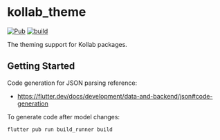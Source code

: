# kollab_theme

[![Pub](https://img.shields.io/pub/v/kollab_theme.svg)](https://pub.dev/packages/kollab_theme)
[![build](https://github.com/bitmio-labs/kollab_theme/workflows/flutter_test/badge.svg)](https://github.com/bitmio-labs/kollab_theme/actions)

The theming support for Kollab packages.

## Getting Started

Code generation for JSON parsing reference:

 - https://flutter.dev/docs/development/data-and-backend/json#code-generation


To generate code after model changes:

```
flutter pub run build_runner build
```
